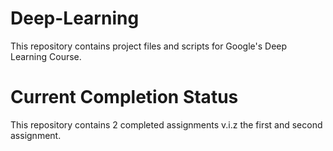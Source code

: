 # Deep-Learning

This repository contains project files and scripts for Google's Deep Learning Course. 

# Current Completion Status

This repository contains 2 completed assignments v.i.z the first and second assignment.

